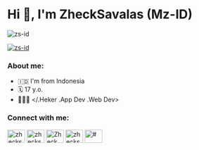 # Hi 👋, I'm ZheckSavalas (Mz-ID)


<p><img src="https://github-readme-stats.vercel.app/api?username=ZheckSavalas&show_icons=true&theme=onedark&locale=en" alt="zs-id" /></p>


<p><a href="https://github.com/ryo-ma/github-profile-trophy"><img src="https://github-profile-trophy.vercel.app/?username=ZheckSavalas" alt="zs-id" /></a></p>


### About me:

-  🇮🇩 I'm from Indonesia 
-  🗓️ 17 y.o.
-  👨🏽‍💻 </.Heker .App Dev .Web Dev>

### Connect with me:

<p align="left">
<a href="#" target="blank"><img align="center" src="https://cdn.jsdelivr.net/npm/simple-icons@3.0.1/icons/twitter.svg" alt="zhecksavalas" height="30" width="40" /></a>
<a href="https://www.facebook.com/sakykz" target="blank"><img align="center" src="https://cdn.jsdelivr.net/npm/simple-icons@3.0.1/icons/facebook.svg" alt="zhecksavalas" height="30" width="40" /></a>
<a href="https://wa.me/6282159402575" target="blank"><img align="center" src="https://cdn.jsdelivr.net/npm/simple-icons@3.0.1/icons/whatsapp.svg" alt="Zheck Savalas" height="30" width="40" /></a>
<a href="https://instagram.com/_sakykz" target="blank"><img align="center" src="https://cdn.jsdelivr.net/npm/simple-icons@3.0.1/icons/instagram.svg" alt="zhecksavalas" height="30" width="40" /></a>
<a href="#" target="blank"><img align="center" src="https://cdn.jsdelivr.net/npm/simple-icons@3.0.1/icons/rss.svg" alt="#" height="30" width="40" /></a>
</p>
